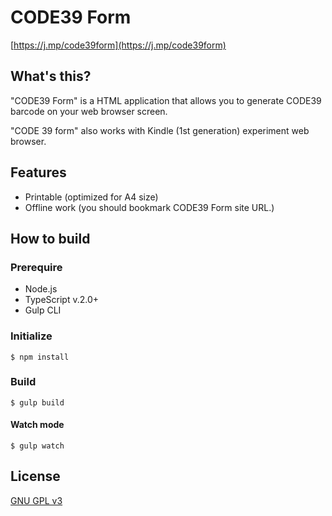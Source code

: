 # CODE39 Form

[https://j.mp/code39form](https://j.mp/code39form)

## What's this?

"CODE39 Form" is a HTML application that allows you to generate CODE39 barcode on your web browser screen.

"CODE 39 form" also works with Kindle (1st generation) experiment web browser.

## Features

- Printable (optimized for A4 size)
- Offline work (you should bookmark CODE39 Form site URL.)

## How to build

### Prerequire

- Node.js
- TypeScript v.2.0+
- Gulp CLI

### Initialize

    $ npm install

### Build

    $ gulp build

#### Watch mode

    $ gulp watch

## License

[GNU GPL v3](LICENSE)
